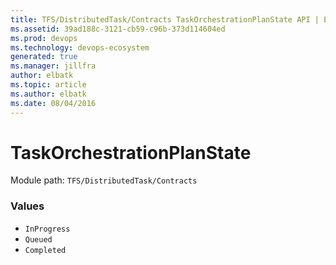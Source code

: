 ```yaml
---
title: TFS/DistributedTask/Contracts TaskOrchestrationPlanState API | Extensions for Azure DevOps Services
ms.assetid: 39ad188c-3121-cb59-c96b-373d114604ed
ms.prod: devops
ms.technology: devops-ecosystem
generated: true
ms.manager: jillfra
author: elbatk
ms.topic: article
ms.author: elbatk
ms.date: 08/04/2016
---
```


# TaskOrchestrationPlanState

Module path: `TFS/DistributedTask/Contracts`

### Values

* `InProgress` 
* `Queued` 
* `Completed` 
